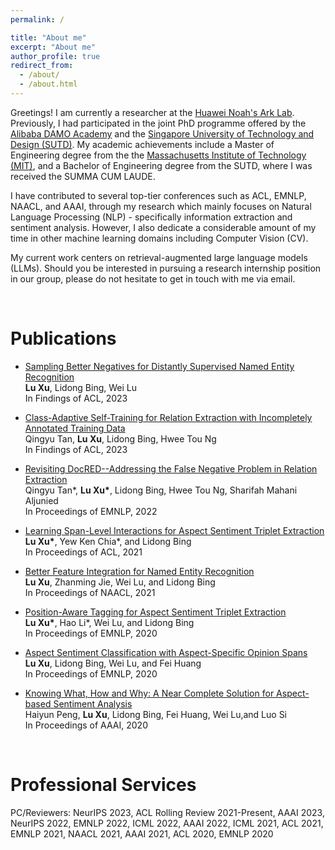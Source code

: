 ```yaml
---
permalink: /

title: "About me"
excerpt: "About me"
author_profile: true
redirect_from: 
  - /about/
  - /about.html
---
```


Greetings! I am currently a researcher at the [Huawei Noah's Ark Lab](http://dev3.noahlab.com.hk/). Previously, I had participated in the joint PhD programme offered by the [Alibaba DAMO Academy](https://damo.alibaba.com/) and the [Singapore University of Technology and Design (SUTD)](https://www.sutd.edu.sg/). My academic achievements include a Master of Engineering degree from the the [Massachusetts Institute of Technology (MIT)](https://www.mit.edu/), and a Bachelor of Engineering degree from the SUTD, where I was received the SUMMA CUM LAUDE.

I have contributed to several top-tier conferences such as ACL, EMNLP, NAACL, and AAAI, through my research which mainly focuses on Natural Language Processing (NLP) - specifically information extraction and sentiment analysis. However, I also dedicate a considerable amount of my time in other machine learning domains including Computer Vision (CV).

My current work centers on retrieval-augmented large language models (LLMs). Should you be interested in pursuing a research internship position in our group, please do not hesitate to get in touch with me via email.

<br/>

Publications
======
- [Sampling Better Negatives for Distantly Supervised Named Entity Recognition]()<br/>
**Lu Xu**, Lidong Bing, Wei Lu<br/>
In Findings of ACL, 2023

- [Class-Adaptive Self-Training for Relation Extraction with Incompletely Annotated Training Data]()<br/>
Qingyu Tan, **Lu Xu**, Lidong Bing, Hwee Tou Ng<br/>
In Findings of ACL, 2023

- [Revisiting DocRED--Addressing the False Negative Problem in Relation Extraction](https://aclanthology.org/2022.emnlp-main.580.pdf)<br/>
Qingyu Tan\*, **Lu Xu\***, Lidong Bing, Hwee Tou Ng, Sharifah Mahani Aljunied<br/>
In Proceedings of EMNLP, 2022

- [Learning Span-Level Interactions for Aspect Sentiment Triplet Extraction](https://aclanthology.org/2021.acl-long.367.pdf)<br/>
**Lu  Xu\***, Yew Ken Chia\*, and Lidong Bing<br/>
In Proceedings of ACL, 2021

- [Better Feature Integration for Named Entity Recognition](https://arxiv.org/pdf/2104.05316.pdf)<br/>
**Lu  Xu**, Zhanming Jie, Wei Lu, and Lidong Bing<br/>
In Proceedings of NAACL, 2021

- [Position-Aware Tagging for Aspect Sentiment Triplet Extraction](https://arxiv.org/pdf/2010.02609.pdf)<br/>
**Lu  Xu\***,  Hao  Li\*,  Wei  Lu,  and  Lidong  Bing<br/>
In Proceedings of EMNLP, 2020

- [Aspect Sentiment Classification with Aspect-Specific Opinion Spans](https://arxiv.org/pdf/2010.02696.pdf)<br/>
**Lu  Xu**, Lidong Bing, Wei Lu, and Fei Huang<br/>
In Proceedings of EMNLP, 2020

- [Knowing What, How and Why: A Near Complete Solution for Aspect-based Sentiment Analysis](https://ojs.aaai.org//index.php/AAAI/article/view/6383)<br/>
Haiyun Peng, **Lu Xu**, Lidong Bing, Fei Huang, Wei Lu,and  Luo  Si<br/>
In Proceedings of AAAI, 2020

<br/>

Professional Services
======
PC/Reviewers: NeurIPS 2023, ACL Rolling Review 2021-Present, AAAI 2023, NeurIPS  2022, EMNLP 2022, ICML 2022,  AAAI 2022, ICML 2021,  ACL 2021, EMNLP 2021,  NAACL 2021, AAAI 2021, ACL 2020,  EMNLP 2020
